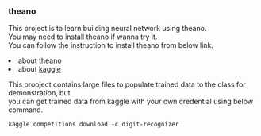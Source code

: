 <h3>theano</h3>
<p>This project is to learn building neural network using theano.<br>
You may need to install theano if wanna try it.<br>
You can follow the instruction to install theano from below link.</p>
<li>about <a href="http://deeplearning.net/software/theano/install_macos.html#with-conda">theano</a></li>

<li>about <a href="https://www.kaggle.com/">kaggle</a></li>
<p>This prooject contains large files to populate trained data to the class for demonstration, but<br>
you can get trained data from kaggle with your own credential using below command.</P>
<code>kaggle competitions download -c digit-recognizer</code>
